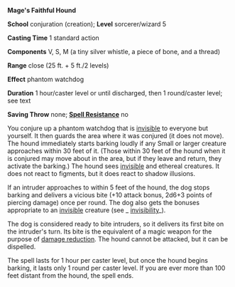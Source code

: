  **Mage's Faithful Hound**

**School** conjuration (creation); **Level** sorcerer/wizard 5

**Casting Time** 1 standard action

**Components** V, S, M (a tiny silver whistle, a piece of bone, and a thread)

**Range** close (25 ft. + 5 ft./2 levels)

**Effect** phantom watchdog

**Duration** 1 hour/caster level or until discharged, then 1 round/caster level; see text

**Saving Throw** none; **[Spell Resistance](../glossary#_spell-resistance)** no

You conjure up a phantom watchdog that is [invisible](../glossary#_invisible) to everyone but yourself. It then guards the area where it was conjured (it does not move). The hound immediately starts barking loudly if any Small or larger creature approaches within 30 feet of it. (Those within 30 feet of the hound when it is conjured may move about in the area, but if they leave and return, they activate the barking.) The hound sees [invisible](../glossary#_invisible) and ethereal creatures. It does not react to figments, but it does react to shadow illusions.

If an intruder approaches to within 5 feet of the hound, the dog stops barking and delivers a vicious bite (+10 attack bonus, 2d6+3 points of piercing damage) once per round. The dog also gets the bonuses appropriate to an [invisible](../glossary#_invisible) creature (see _ [invisibility](invisibility#_invisibility)_).

The dog is considered ready to bite intruders, so it delivers its first bite on the intruder's turn. Its bite is the equivalent of a magic weapon for the purpose of [damage reduction](../glossary#_damage-reduction). The hound cannot be attacked, but it can be dispelled.

The spell lasts for 1 hour per caster level, but once the hound begins barking, it lasts only 1 round per caster level. If you are ever more than 100 feet distant from the hound, the spell ends.

